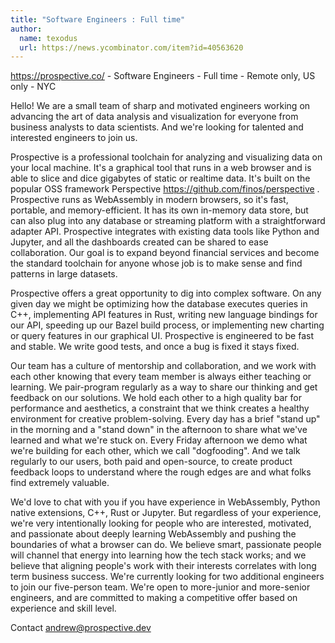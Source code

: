 ```yaml
---
title: "Software Engineers : Full time"
author:
  name: texodus
  url: https://news.ycombinator.com/item?id=40563620
---
```

<a href="https:&#x2F;&#x2F;prospective.co&#x2F;" rel="nofollow">https:&#x2F;&#x2F;prospective.co&#x2F;</a> - Software Engineers - Full time - Remote only, US only - NYC

Hello! We are a small team of sharp and motivated engineers working on advancing the art of data analysis and visualization for everyone from business analysts to data scientists. And we&#x27;re looking for talented and interested engineers to join us.

Prospective is a professional toolchain for analyzing and visualizing data on your local machine. It&#x27;s a graphical tool that runs in a web browser and is able to slice and dice gigabytes of static or realtime data. It&#x27;s built on the popular OSS framework Perspective <a href="https:&#x2F;&#x2F;github.com&#x2F;finos&#x2F;perspective">https:&#x2F;&#x2F;github.com&#x2F;finos&#x2F;perspective</a> . Prospective runs as WebAssembly in modern browsers, so it&#x27;s fast, portable, and memory-efficient. It has its own in-memory data store, but can also plug into any database or streaming platform with a straightforward adapter API. Prospective integrates with existing data tools like Python and Jupyter, and all the dashboards created can be shared to ease collaboration. Our goal is to expand beyond financial services and become the standard toolchain for anyone whose job is to make sense and find patterns in large datasets.

Prospective offers a great opportunity to dig into complex software. On any given day we might be optimizing how the database executes queries in C++, implementing API features in Rust, writing new language bindings for our API, speeding up our Bazel build process, or implementing new charting or query features in our graphical UI. Prospective is engineered to be fast and stable. We write good tests, and once a bug is fixed it stays fixed.

Our team has a culture of mentorship and collaboration, and we work with each other knowing that every team member is always either teaching or learning. We pair-program regularly as a way to share our thinking and get feedback on our solutions. We hold each other to a high quality bar for performance and aesthetics, a constraint that we think creates a healthy environment for creative problem-solving.
Every day has a brief &quot;stand up&quot; in the morning and a &quot;stand down&quot; in the afternoon to share what we&#x27;ve learned and what we&#x27;re stuck on. Every Friday afternoon we demo what we&#x27;re building for each other, which we call &quot;dogfooding&quot;. And we talk regularly to our users, both paid and open-source, to create product feedback loops to understand where the rough edges are and what folks find extremely valuable.

We&#x27;d love to chat with you if you have experience in WebAssembly, Python native extensions, C++, Rust or Jupyter.
But regardless of your experience, we&#x27;re very intentionally looking for people who are interested, motivated, and passionate about deeply learning WebAssembly and pushing the boundaries of what a browser can do. We believe smart, passionate people will channel that energy into learning how the tech stack works; and we believe that aligning people&#x27;s work with their interests correlates with long term business success.
We&#x27;re currently looking for two additional engineers to join our five-person team. We&#x27;re open to more-junior and more-senior engineers, and are committed to making a competitive offer based on experience and skill level.

Contact andrew@prospective.dev
